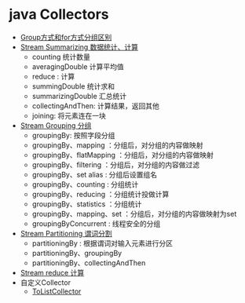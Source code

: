 # java Collectors

* [Group方式和for方式分组区别](./usage/GroupingTransactions.java)
* [Stream Summarizing 数据统计、计算](./usage/SummarizingUsage.java)
    * counting 统计数量
    * averagingDouble 计算平均值
    * reduce : 计算
    * summingDouble 统计求和
    * summarizingDouble 汇总统计
    * collectingAndThen: 计算结果，返回其他
    * joining: 将元素连在一块
* [Stream Grouping 分组](./usage/GroupingUsage.java)
    * groupingBy: 按照字段分组
    * groupingBy、mapping ：分组后，对分组的内容做映射
    * groupingBy、flatMapping ：分组后，对分组的内容做映射
    * groupingBy、filtering ：分组后，对分组的内容做过滤
    * groupingBy、set alias : 分组后设置组名
    * groupingBy、counting : 分组统计
    * groupingBy、reducing ：分组统计投做计算
    * groupingBy、statistics ：分组统计
    * groupingBy、mapping、set ：分组后，对分组的内容做映射为set
    * groupingByConcurrent : 线程安全的分组
* [Stream Partitioning 谓词分割](./usage/PartitioningUsage.java)
    * partitioningBy : 根据谓词对输入元素进行分区
    * partitioningBy、groupingBy
    * partitioningBy、collectingAndThen
* [Stream reduce 计算](./usage/ReducingUsage.java)
* 自定义Collector
  * [ToListCollector](./customize/ToListCollector.java)
